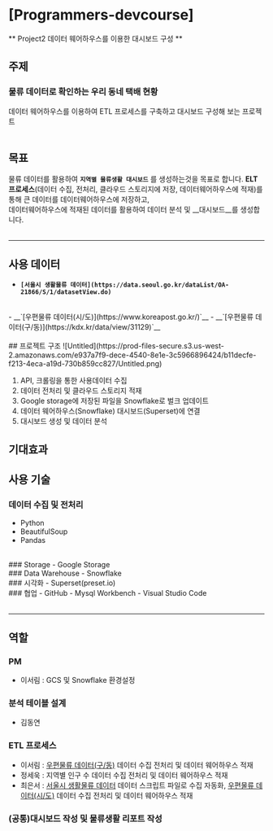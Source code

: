 # [Programmers-devcourse]
** Project2 데이터 웨어하우스를 이용한 대시보드 구성 **
## 주제
### 물류 데이터로 확인하는 우리 동네 택배 현황
데이터 웨어하우스를 이용하여 ETL 프로세스를 구축하고 대시보드 구성해 보는 프로젝트
<br/>
<br/>
## 목표
물류 데이터를 활용하여 __`지역별 물류생활 대시보드`__ 를 생성하는것을 목표로 합니다.
__ELT 프로세스__(데이터 수집, 전처리, 클라우드 스토리지에 저장, 데이터웨어하우스에 적재)를 통해 큰 데이터를 데이터웨어하우스에 저장하고,
<br/>
데이터웨어하우스에 적재된 데이터를 활용하여 데이터 분석 및 __대시보드__를 생성합니다. 
<br/>
<br/>

------------
## 사용 데이터
- __`[서울시 생활물류 데이터](https://data.seoul.go.kr/dataList/OA-21866/S/1/datasetView.do)`__
<br/>
- __`[우편물류 데이터(시/도)](https://www.koreapost.go.kr/)`__
- __`[우편물류 데이터(구/동)](https://kdx.kr/data/view/31129)`__
<br/>
<br/>
## 프로젝트 구조
![Untitled](https://prod-files-secure.s3.us-west-2.amazonaws.com/e937a7f9-dece-4540-8e1e-3c5966896424/b11decfe-f213-4eca-a19d-730b859cc827/Untitled.png)

1. API, 크롤링을 통한 사용데이터 수집
2. 데이터 전처리 및 클라우드 스토리지 적재
3. Google storage에 저장된 파일을 Snowflake로 벌크 업데이트
4. 데이터 웨어하우스(Snowflake) 대시보드(Superset)에 연결
5. 대시보드 생성 및 데이터 분석

## 기대효과

## 사용 기술
### 데이터 수집 및 전처리
- Python
- BeautifulSoup
- Pandas
<br/>
### Storage
- Google Storage
<br/>
### Data Warehouse
- Snowflake
<br/>
### 시각화
- Superset(preset.io)
<br/>
### 협업
- GitHub
- Mysql Workbench
- Visual Studio Code
<br/>
<br/>

-----------
## 역할
### PM
- 이서림 : GCS 및 Snowflake 환경설정
### 분석 테이블 설계
- 김동연
### ETL 프로세스
- 이서림 : [우편물류 데이터(구/동)](https://kdx.kr/data/view/31129) 데이터 수집 전처리 및 데이터 웨어하우스 적재
- 정세욱 : 지역별 인구 수 데이터 수집 전처리 및 데이터 웨어하우스 적재
- 최은서 : [서울시 생활물류 데이터](https://data.seoul.go.kr/dataList/OA-21866/S/1/datasetView.do) 데이터 스크립트 파일로 수집 자동화, [우편물류 데이터(시/도)](https://www.koreapost.go.kr/) 데이터 수집 전처리 및 데이터 웨어하우스 적재
### (공통)대시보드 작성 및 물류생활 리포트 작성

